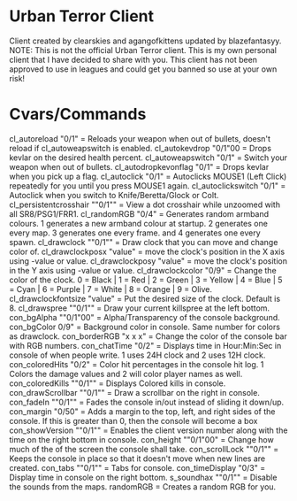 # Urban Terror Client
Client created by clearskies and agangofkittens updated by blazefantasyy.
NOTE: This is not the official Urban Terror client. This is my own personal client that I have decided to share with you.
This client has not been approved to use in leagues and could get you banned so use at your own risk!

# Cvars/Commands
cl_autoreload "0/1" = Reloads your weapon when out of bullets, doesn't reload if cl_autoweapswitch is enabled.
cl_autokevdrop "0/1"00 = Drops kevlar on the desired health percent.
cl_autoweapswitch "0/1" = Switch your weapon when out of bullets.
cl_autodropkevonflag "0/1" = Drops kevlar when you pick up a flag.
cl_autoclick "0/1" = Autoclicks MOUSE1 (Left Click) repeatedly for you until you press MOUSE1 again.
cl_autoclickswitch "0/1" = Autoclick when you switch to Knife/Beretta/Glock or Colt.
cl_persistentcrosshair ""0/1"" = View a dot crosshair while unzoomed with all SR8/PSG1/FRR1.
cl_randomRGB "0/4" = Generates random armband colours. 1 generates a new armband colour at startup. 2 generates one every map. 3 generates one every frame. and 4 generates one every spawn.
cl_drawclock ""0/1"" = Draw clock that you can move and change color of.
cl_drawclockposx "value" = move the clock's position in the X axis using -value or value.
cl_drawclockposy "value" = move the clock's position in the Y axis using -value or value.
cl_drawclockcolor "0/9" = Change the color of the clock. 0 = Black | 1 = Red | 2 = Green | 3 = Yellow | 4 = Blue | 5 = Cyan | 6 = Purple | 7 = White | 8 = Orange | 9 = Olive.
cl_drawclockfontsize "value" = Put the desired size of the clock. Default is 8.
cl_drawspree ""0/1"" = Draw your current killspree at the left bottom.
con_bgAlpha ""0/1"00" = Alpha/Transparency of the console background.
con_bgColor 0/9" = Background color in console. Same number for colors as drawclock.
con_borderRGB "x x x" = Change the color of the console bar with RGB numbers.
con_chatTime "0/2" = Displays time in Hour:Min:Sec in console of when people write. 1 uses 24H clock and 2 uses 12H clock.
con_coloredHits "0/2" = Color hit percentages in the console hit log. 1 Colors the damage values and 2 will color player names as well.
con_coloredKills ""0/1"" = Displays Colored kills in console.
con_drawScrollbar ""0/1"" = Draw a scrollbar on the right in console.
con_fadeIn ""0/1"" = Fades the console in/out instead of sliding it down/up.
con_margin "0/50" =  Adds a margin to the top, left, and right sides of the console. If this is greater than 0, then the console will become a box
con_showVersion ""0/1"" = Enables the client version number along with the time on the right bottom in console.
con_height ""0/1"00" = Change how much of the of the screen the console shall take.
con_scrollLock ""0/1"" = Keeps the console in place so that it doesn't move when new  lines are created.
con_tabs ""0/1"" = Tabs for console.
con_timeDisplay "0/3" = Display time in console on the right bottom.
s_soundhax ""0/1"" = Disable the sounds from the maps.
randomRGB = Creates a random RGB for you.


